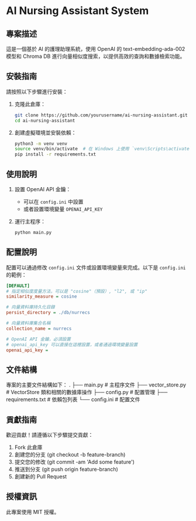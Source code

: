 # AI Nursing Assistant System

## 專案描述
這是一個基於 AI 的護理助理系統，使用 OpenAI 的 text-embedding-ada-002 模型和 Chroma DB 進行向量相似度搜索，以提供高效的查詢和數據檢索功能。

## 安裝指南
請按照以下步驟進行安裝：

1. 克隆此倉庫：
    ```bash
    git clone https://github.com/yourusername/ai-nursing-assistant.git
    cd ai-nursing-assistant
    ```

2. 創建虛擬環境並安裝依賴：
    ```bash
    python3 -m venv venv
    source venv/bin/activate  # 在 Windows 上使用 `venv\Scripts\activate`
    pip install -r requirements.txt
    ```

## 使用說明
1. 設置 OpenAI API 金鑰：
    - 可以在 `config.ini` 中設置
    - 或者設置環境變量 `OPENAI_API_KEY`

2. 運行主程序：
    ```bash
    python main.py
    ```

## 配置說明
配置可以通過修改 `config.ini` 文件或設置環境變量來完成。以下是 `config.ini` 的範例：

```ini
[DEFAULT]
# 指定相似度度量方法，可以是 "cosine"（預設）, "l2", 或 "ip"
similarity_measure = cosine

# 向量資料庫持久化目錄
persist_directory = ./db/nurrecs

# 向量資料庫集合名稱
collection_name = nurrecs

# OpenAI API 金鑰，必須設置
# openai_api_key 可以直接在這裡設置，或者通過環境變量設置
openai_api_key = 
```

## 文件結構
專案的主要文件結構如下：
.
├── main.py                 # 主程序文件
├── vector_store.py         # VectorStore 類和相關的數據庫操作
├── config.py               # 配置管理
├── requirements.txt        # 依賴包列表
└── config.ini              # 配置文件

## 貢獻指南
歡迎貢獻！請遵循以下步驟提交貢獻：

1. Fork 此倉庫
2. 創建您的分支 (git checkout -b feature-branch)
3. 提交您的修改 (git commit -am 'Add some feature')
4. 推送到分支 (git push origin feature-branch)
5. 創建新的 Pull Request

## 授權資訊
此專案使用 MIT 授權。
